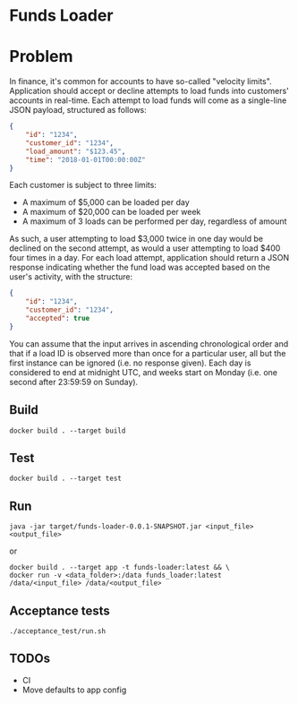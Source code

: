 # Funds Loader

# Problem
In finance, it's common for accounts to have so-called "velocity limits".
Application should accept or decline attempts to load funds into customers' accounts in real-time.
Each attempt to load funds will come as a single-line JSON payload, structured as follows:
```json
{
    "id": "1234",
    "customer_id": "1234",
    "load_amount": "$123.45",
    "time": "2018-01-01T00:00:00Z"
}
```
Each customer is subject to three limits:
- A maximum of $5,000 can be loaded per day
- A maximum of $20,000 can be loaded per week
- A maximum of 3 loads can be performed per day, regardless of amount

As such, a user attempting to load $3,000 twice in one day would be declined on the second attempt, as would a user attempting to load $400 four times in a day.
For each load attempt, application should return a JSON response indicating whether the fund load was accepted based on the user's activity, with the structure:
```json
{ 
    "id": "1234", 
    "customer_id": "1234", 
    "accepted": true
}
```
You can assume that the input arrives in ascending chronological order and that if a load ID is observed more than once for a particular user, all but the first instance can be ignored (i.e. no response given). 
Each day is considered to end at midnight UTC, and weeks start on Monday (i.e. one second after 23:59:59 on Sunday).

## Build
```shell
docker build . --target build  
```
## Test
```shell
docker build . --target test  
```
## Run
```shell
java -jar target/funds-loader-0.0.1-SNAPSHOT.jar <input_file> <output_file>
```
or
```shell
docker build . --target app -t funds-loader:latest && \
docker run -v <data_folder>:/data funds_loader:latest /data/<input_file> /data/<output_file>
```
## Acceptance tests
```shell
./acceptance_test/run.sh 
```

## TODOs
- CI
- Move defaults to app config